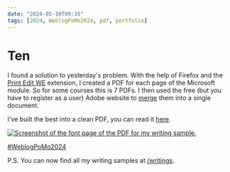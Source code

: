 ```yaml
---
date: "2024-05-10T09:35"
tags: [2024, WeblogPoMo2024, pdf, portfolio]
---
```


# Ten
<!-- truncate -->

I found a solution to yesterday's problem. With the help of Firefox and the [Print Edit WE](https://addons.mozilla.org/en-GB/firefox/addon/print-edit-we/) extension, I created a PDF for each page of the Microsoft module. So for some courses this is 7 PDFs. I then used the free (but you have to register as a user) Adobe website to [merge](https://acrobat.adobe.com/link/acrobat/combine-pdf) them into a single document. 

I've built the best into a clean PDF, you can read it [here](https://drive.google.com/file/d/1a-0BNVNgXw4JusPJDaTp8Vp4jHFFECcL/view?usp=sharing).

[![Screenshot of the font page of the PDF for my writing sample.](https://cdn.some.pics/phils/663e1267334c2.png)](https://drive.google.com/file/d/1a-0BNVNgXw4JusPJDaTp8Vp4jHFFECcL/view?usp=sharing)

[#WeblogPoMo2024](https://weblog.anniegreens.lol/weblog-posting-month-2024)

P.S. You can now find all my writing samples at [/writings](/writings). 